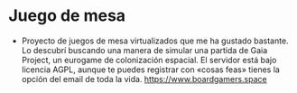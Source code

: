 

# Juego de mesa

* Proyecto de juegos de mesa virtualizados que me ha gustado bastante. Lo descubrí buscando una manera de simular una partida de Gaia Project, un eurogame de colonización espacial. El servidor está bajo licencia AGPL, aunque te puedes registrar con «cosas feas» tienes la opción del email de toda la vida. https://www.boardgamers.space
